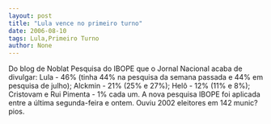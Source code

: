 ```yaml
---
layout: post
title: "Lula vence no primeiro turno"
date: 2006-08-10
tags: Lula,Primeiro Turno
author: None
---
```

Do blog de Noblat
Pesquisa do IBOPE que o Jornal Nacional acaba de divulgar:
Lula - 46% (tinha 44% na pesquisa da semana passada e 44% em pesquisa de julho);
Alckmin - 21% (25% e 27%);
Helô - 12% (11% e 8%);
Cristovam e Rui Pimenta - 1% cada um.
A nova pesquisa IBOPE foi aplicada entre a última segunda-feira e ontem. Ouviu 2002 eleitores em 142 munic?pios. 
